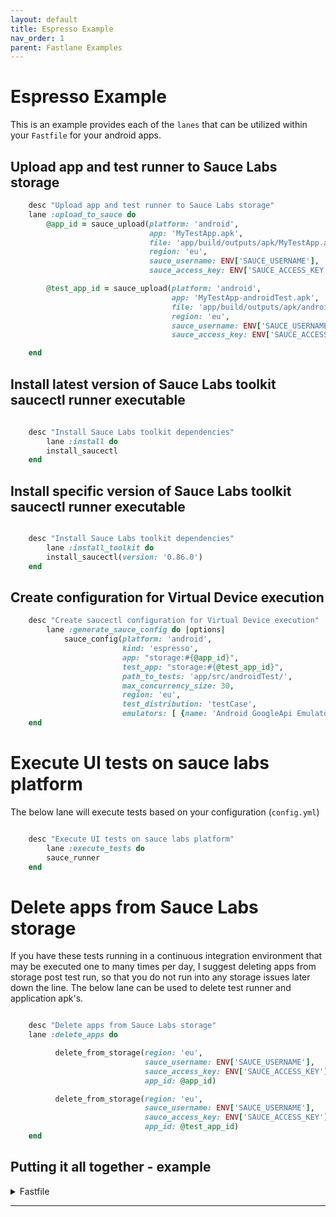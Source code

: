 ```yaml
---
layout: default
title: Espresso Example
nav_order: 1
parent: Fastlane Examples
---
```


# Espresso Example

This is an example provides each of the `lanes` that can be utilized within your `Fastfile` for your android apps.

## Upload app and test runner to Sauce Labs storage

```ruby
    desc "Upload app and test runner to Sauce Labs storage"
    lane :upload_to_sauce do
        @app_id = sauce_upload(platform: 'android',
                               app: 'MyTestApp.apk',
                               file: 'app/build/outputs/apk/MyTestApp.apk',
                               region: 'eu',
                               sauce_username: ENV['SAUCE_USERNAME'],
                               sauce_access_key: ENV['SAUCE_ACCESS_KEY'])

        @test_app_id = sauce_upload(platform: 'android',
                                    app: 'MyTestApp-androidTest.apk',
                                    file: 'app/build/outputs/apk/androidTest/MyTestApp-androidTest.apk',
                                    region: 'eu',
                                    sauce_username: ENV['SAUCE_USERNAME'],
                                    sauce_access_key: ENV['SAUCE_ACCESS_KEY'])

    end
```

## Install latest version of Sauce Labs toolkit saucectl runner executable  

```ruby
    
    desc "Install Sauce Labs toolkit dependencies"
        lane :install do
        install_saucectl
    end

```

## Install specific version of Sauce Labs toolkit saucectl runner executable  

```ruby

    desc "Install Sauce Labs toolkit dependencies"
        lane :install_toolkit do
        install_saucectl(version: '0.86.0')
    end 

```

## Create configuration for Virtual Device execution

```ruby
    desc "Create saucectl configuration for Virtual Device execution"
        lane :generate_sauce_config do |options|
            sauce_config(platform: 'android',
                         kind: 'espresso',
                         app: "storage:#{@app_id}",
                         test_app: "storage:#{@test_app_id}",
                         path_to_tests: 'app/src/androidTest/',
                         max_concurrency_size: 30,
                         region: 'eu',
                         test_distribution: 'testCase',
                         emulators: [ {name: 'Android GoogleApi Emulator', platform_versions: ['11.0']}])
    end

```

# Execute UI tests on sauce labs platform

The below lane will execute tests based on your configuration (`config.yml`)

```ruby 

    desc "Execute UI tests on sauce labs platform"
        lane :execute_tests do
        sauce_runner
    end

```

# Delete apps from Sauce Labs storage


If you have these tests running in a continuous integration environment that may be executed one to many times per day, I suggest deleting apps from storage post test run, so that you do not run into any storage issues later down the line. The below lane can be used to delete test runner and application apk's.

```ruby

    desc "Delete apps from Sauce Labs storage"
    lane :delete_apps do

          delete_from_storage(region: 'eu',
                              sauce_username: ENV['SAUCE_USERNAME'],
                              sauce_access_key: ENV['SAUCE_ACCESS_KEY'],
                              app_id: @app_id)

          delete_from_storage(region: 'eu',
                              sauce_username: ENV['SAUCE_USERNAME'],
                              sauce_access_key: ENV['SAUCE_ACCESS_KEY'],
                              app_id: @test_app_id)
    end

```

## Putting it all together - example

<details>
<summary>Fastfile</summary>
<pre>

```ruby

# This is an example fastlane file in order to demo how you would use this plugin minimum version number required.
# Update this, if you use features of a newer version
fastlane_version "2.82.0"

default_platform :android

platform :android do

    before_all do |lane, options|
        upload_to_sauce
    end

    desc "Execute ui tests using virtual devices"
    lane :pull_request_tests do
        generate_sauce_config
        install
        execute_tests
    end

    desc "Upload app and test runner to Sauce Labs storage"
    lane :upload_to_sauce do
        @app_id = sauce_upload(platform: 'android',
                               app: 'MyTestApp.apk',
                               file: 'app/build/outputs/apk/MyTestApp.apk',
                               region: 'eu',
                               sauce_username: ENV['SAUCE_USERNAME'],
                               sauce_access_key: ENV['SAUCE_ACCESS_KEY'])

        @test_app_id = sauce_upload(platform: 'android',
                                    app: 'MyTestApp-androidTest.apk',
                                    file: 'app/build/outputs/apk/androidTest/MyTestApp-androidTest.apk',
                                    region: 'eu',
                                    sauce_username: ENV['SAUCE_USERNAME'],
                                    sauce_access_key: ENV['SAUCE_ACCESS_KEY'])

    end

    desc "Create saucectl configuration for Virtual Device execution"
        lane :generate_sauce_config do |options|
            sauce_config(platform: 'android',
                         kind: 'espresso',
                         app: "storage:#{@app_id}",
                         test_app: "storage:#{@test_app_id}",
                         path_to_tests: 'app/src/androidTest/',
                         max_concurrency_size: 30,
                         region: 'eu',
                         test_distribution: 'testCase',
                         emulators: [ {name: 'Android GoogleApi Emulator', platform_versions: ['11.0']}])
    end

    desc "Install Sauce Labs toolkit dependencies"
        lane :install do
             install_saucectl
    end

    desc "Execute UI tests on sauce labs platform"
        lane :execute_tests do
             sauce_runner
    end

    desc "Delete apps from Sauce Labs storage"
    lane :delete_apps do

          delete_from_storage(region: 'eu',
                              sauce_username: ENV['SAUCE_USERNAME'],
                              sauce_access_key: ENV['SAUCE_ACCESS_KEY'],
                              app_id: @app_id)

          delete_from_storage(region: 'eu',
                              sauce_username: ENV['SAUCE_USERNAME'],
                              sauce_access_key: ENV['SAUCE_ACCESS_KEY'],
                              app_id: @test_app_id)
    end

    after_all do |lane, options|
        delete_apps
    end
end

```
</pre>
</details>

---------------------------------------------------------------------
